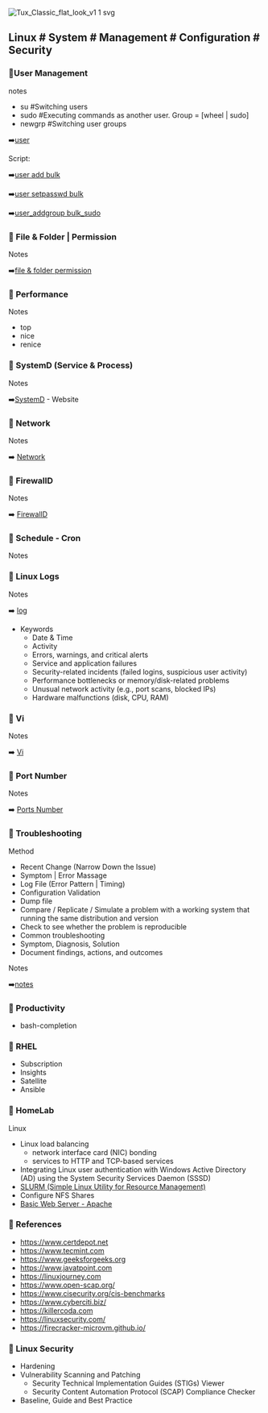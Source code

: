 
![Tux_Classic_flat_look_v1 1 svg](https://github.com/krimsoda/Linux-Notes/assets/160830222/54b23f2e-99c3-45d3-81a7-e90c6d724f95)


## Linux # System # Management # Configuration # Security # 

### :helicopter:User Management
notes
- su	 #Switching users	
- sudo	 #Executing commands as another user. Group = [wheel | sudo]
- newgrp	#Switching user groups

 :arrow_right:[user](note_user_management)

Script:

  :arrow_right:[user add bulk](sc_user_add.sh)

  :arrow_right:[user setpasswd bulk](sc_user_setpasword.sh)

  :arrow_right:[user_addgroup bulk_sudo](sc_user_addgroup_sudo.sh)

 ### :helicopter: File & Folder | Permission

Notes

:arrow_right:[file & folder permission](note_file_folder_permission.txt)

 ### :helicopter: Performance
Notes
- top
- nice
- renice

### :helicopter: SystemD (Service & Process)
 
 Notes

 :arrow_right:[SystemD](https://systemd.io/) - Website


 ### :helicopter: Network
 
 Notes
 
 :arrow_right: [Network](note_network.txt)

 
 ### :helicopter: FirewallD
 
 Notes
 
 :arrow_right: [FirewallD](note_firewalld.txt)

 ### :helicopter: Schedule - Cron

Notes

 ### :helicopter: Linux Logs

 Notes

:arrow_right: [log](note_log.txt)

- Keywords
  - Date & Time
  - Activity
  - Errors, warnings, and critical alerts
  - Service and application failures
  - Security-related incidents (failed logins, suspicious user activity)
  - Performance bottlenecks or memory/disk-related problems
  - Unusual network activity (e.g., port scans, blocked IPs)
  - Hardware malfunctions (disk, CPU, RAM)
 
 ### :helicopter: Vi
 
 Notes
 
 :arrow_right: [Vi](note_Vi_Editor.txt)

 ### :helicopter: Port Number
 
 Notes
 
 :arrow_right: [Ports Number](note_ports_number.txt)


 ### :helicopter: Troubleshooting
 Method
 
 - Recent Change (Narrow Down the Issue)
 - Symptom | Error Massage
 - Log File (Error Pattern | Timing)
 - Configuration Validation
 - Dump file
 - Compare / Replicate / Simulate a problem with a working system that running the same distribution and version
 - Check to see whether the problem is reproducible
 - Common troubleshooting
 - Symptom, Diagnosis, Solution
 - Document findings, actions, and outcomes


 Notes

:arrow_right:[notes](note_troubleshooting.txt)

 ### :helicopter: Productivity
 - bash-completion
 ### :helicopter: RHEL
 -  Subscription
 -  Insights
 -  Satellite
 -  Ansible
 
 ### :helicopter: HomeLab
 Linux
- Linux load balancing
    - network interface card (NIC) bonding
    - services to HTTP and TCP-based services
- Integrating Linux user authentication with Windows Active Directory (AD) using the System Security Services Daemon (SSSD)
- [SLURM (Simple Linux Utility for Resource Management)](HomeLab/homelab-SLURM.md)
- Configure NFS Shares
- [Basic Web Server - Apache](HomeLab/homelab-webserver.md)


### :helicopter: References
  - https://www.certdepot.net
  - https://www.tecmint.com
  - https://www.geeksforgeeks.org
  - https://www.javatpoint.com
  - https://linuxjourney.com
  - https://www.open-scap.org/
  - https://www.cisecurity.org/cis-benchmarks
  - https://www.cyberciti.biz/
  - https://killercoda.com
  - https://linuxsecurity.com/
  - https://firecracker-microvm.github.io/


 ### :helicopter: Linux Security
 - Hardening
 - Vulnerability Scanning and Patching
    - Security Technical Implementation Guides (STIGs) Viewer
    - Security Content Automation Protocol (SCAP) Compliance Checker
 - Baseline, Guide and Best Practice
